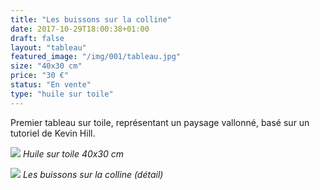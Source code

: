 ```yaml
---
title: "Les buissons sur la colline"
date: 2017-10-29T18:00:38+01:00
draft: false
layout: "tableau"
featured_image: "/img/001/tableau.jpg"
size: "40x30 cm"
price: "30 €"
status: "En vente"
type: "huile sur toile"
---
```


Premier tableau sur toile, représentant un paysage vallonné, basé sur un tutoriel de Kevin Hill.

![](/img/001/tableau.jpg)
*Huile sur toile 40x30 cm*

![](/img/001/detail.jpg)
*Les buissons sur la colline (détail)*